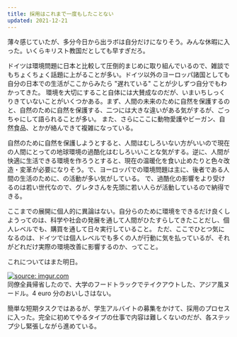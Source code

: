 ```yaml
---
title: 採用はこれまで一度もしたことない
updated: 2021-12-21
---
```


薄々感じていたが、多分今日から出ラボは自分だけになりそう。みんな休暇に入った。いくらキリスト教国だとしても早すぎだろ。

ドイツは環境問題に日本と比較して圧倒的まじめに取り組んでいるので、雑談でもちょくちょく話題に上がることが多い。ドイツ以外のヨーロッパ諸国としても自分の日本での生活がここからみたら "遅れている" ことが少しずつ自分でもわかってきた。
環境を大切にすること自体には大賛成なのだが、いまいちしっくりきていないことがいくつかある。まず、人間の未来のために自然を保護するのと、自然のために自然を保護する、二つには大きな違いがある気がするが、ごっちゃにして語られることが多い。
また、さらにここに動物愛護やビーガン、自然食品、とかが絡んできて複雑になっている。

自然のために自然を保護しようとすると、人間はむしろいない方がいいので現在の人間にとっての地球環境の過酷化はむしろいいことな気がする。逆に、人間が快適に生活できる環境を作ろうとすると、現在の温暖化を食い止めたりと色々改造・変革が必要になりそう。で、ヨーロッパでの環境問題は主に、後者である人間の生活のために、の活動が多い気がしている。
で、過酷化の影響をより受けるのは若い世代なので、グレタさんを先頭に若い人らが活動しているので納得できる。

ここまでの展開に個人的に異論はない。自分らのために環境をできるだけ良くしようってのは、科学や社会の発展を通して人間がひたすらしてきたことだし、個人レベルでも、購買を通して日々実行していること。
ただ、ここでひとつ気になるのは、ドイツでは個人レベルでも多くの人が行動に気を払っているが、それがどれだけ実際の環境改善に影響するのか、ってこと。

これについてはまた明日。

<a href="https://imgur.com/ha6Xhhw"><img src="https://i.imgur.com/ha6Xhhw.png" title="source: imgur.com" /></a>  
同僚全員帰省したので、大学のフードトラックでテイクアウトした、アジア風ヌードル。4 euro 分のおいしさはない。

簡単な短期タスクではあるが、学生アルバイトの募集をかけて、採用のプロセスに入った。完全に初めてやるタイプの仕事で内容は難しくないのだが、各ステップ少し緊張しながら進めている。
